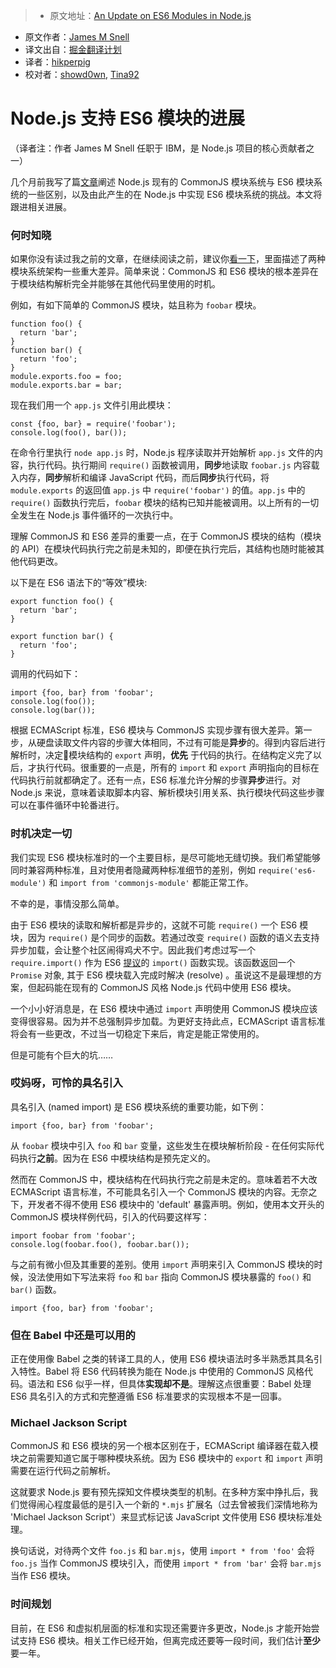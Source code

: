 > * 原文地址：[An Update on ES6 Modules in Node.js ](https://medium.com/@jasnell/an-update-on-es6-modules-in-node-js-42c958b890c#.o3doprfmu)
* 原文作者：[James M Snell](https://medium.com/@jasnell?source=post_header_lockup)
* 译文出自：[掘金翻译计划](https://github.com/xitu/gold-miner)
* 译者：[hikperpig](https://github.com/hikerpig)
* 校对者：[showd0wn](https://github.com/showd0wn), [Tina92](https://github.com/Tina92)

# Node.js 支持 ES6 模块的进展 #

（译者注：作者 James M Snell 任职于 IBM，是 Node.js 项目的核心贡献者之一）

几个月前我写了篇[文章](https://hackernoon.com/node-js-tc-39-and-modules-a1118aecf95e)阐述 Node.js 现有的 CommonJS 模块系统与 ES6 模块系统的一些区别，以及由此产生的在 Node.js 中实现 ES6 模块系统的挑战。本文将跟进相关进展。

### 何时知晓 ###

如果你没有读过我之前的文章，在继续阅读之前，建议你[看一下](https://hackernoon.com/node-js-tc-39-and-modules-a1118aecf95e)，里面描述了两种模块系统架构一些重大差异。简单来说：CommonJS 和 ES6 模块的根本差异在于模块结构解析完全并能够在其他代码里使用的时机。

例如，有如下简单的 CommonJS 模块，姑且称为 `foobar` 模块。

```
function foo() {
  return 'bar';
}
function bar() {
  return 'foo';
}
module.exports.foo = foo;
module.exports.bar = bar;
```

现在我们用一个 `app.js` 文件引用此模块：

```
const {foo, bar} = require('foobar');
console.log(foo(), bar());
```

在命令行里执行 `node app.js` 时，Node.js 程序读取并开始解析 `app.js` 文件的内容，执行代码。执行期间 `require()` 函数被调用，**同步**地读取 `foobar.js` 内容载入内存，**同步**解析和编译 JavaScript 代码，而后**同步**执行代码，将 `module.exports` 的返回值 `app.js` 中 `require('foobar')` 的值。`app.js` 中的 `require()` 函数执行完后，`foobar` 模块的结构已知并能被调用。以上所有的一切全发生在 Node.js 事件循环的一次执行中。

理解 CommonJS 和 ES6 差异的重要一点，在于 CommonJS 模块的结构（模块的 API）在模块代码执行完之前是未知的，即便在执行完后，其结构也随时能被其他代码更改。

以下是在 ES6 语法下的“等效”模块:

```
export function foo() {
  return 'bar';
}

export function bar() {
  return 'foo';
}
```

调用的代码如下：

```
import {foo, bar} from 'foobar';
console.log(foo());
console.log(bar());
```

根据 ECMAScript 标准，ES6 模块与 CommonJS 实现步骤有很大差异。第一步，从硬盘读取文件内容的步骤大体相同，不过有可能是**异步**的。得到内容后进行解析时，决定模块结构的 `export` 声明，**优先** 于代码的执行。在结构定义完了以后，才执行代码。很重要的一点是，所有的 `import` 和 `export` 声明指向的目标在代码执行前就都确定了。还有一点，ES6 标准允许分解的步骤**异步**进行。对 Node.js 来说，意味着读取脚本内容、解析模块引用关系、执行模块代码这些步骤可以在事件循环中轮番进行。

### 时机决定一切 ###

我们实现 ES6 模块标准时的一个主要目标，是尽可能地无缝切换。我们希望能够同时兼容两种标准，且对使用者隐藏两种标准细节的差别，例如 `require('es6-module')` 和 `import from 'commonjs-module'` 都能正常工作。

不幸的是，事情没那么简单。

由于 ES6 模块的读取和解析都是异步的，这就不可能 `require()` 一个 ES6 模块，因为 `require()` 是个同步的函数。若通过改变 `require()` 函数的语义去支持异步加载，会让整个社区闹得鸡犬不宁。因此我们考虑过写一个 `require.import()` 作为 ES6 [提议](https://github.com/tc39/proposal-dynamic-import)的 `import()` 函数实现。该函数返回一个 `Promise` 对象, 其于 ES6 模块载入完成时解决 (resolve) 。虽说这不是最理想的方案，但起码能在现有的 CommonJS 风格 Node.js 代码中使用 ES6 模块。

一个小小好消息是，在 ES6 模块中通过 `import` 声明使用 CommonJS 模块应该变得很容易。因为并不总强制异步加载。为更好支持此点，ECMAScript 语言标准将会有一些更改，不过当一切稳定下来后，肯定是能正常使用的。

但是可能有个巨大的坑……

### 哎妈呀，可怜的具名引入 ###

具名引入 (named import) 是 ES6 模块系统的重要功能，如下例：

```
import {foo, bar} from 'foobar';
```

从 `foobar` 模块中引入 `foo` 和 `bar` 变量，这些发生在模块解析阶段 - 在任何实际代码执行**之前**。因为在 ES6 中模块结构是预先定义的。

然而在 CommonJS 中，模块结构在代码执行完之前是未定的。意味着若不大改 ECMAScript 语言标准，不可能具名引入一个 CommonJS 模块的内容。无奈之下，开发者不得不使用 ES6 模块中的 'default' 暴露声明。例如，使用本文开头的 CommonJS 模块样例代码，引入的代码要这样写：

```
import foobar from 'foobar';
console.log(foobar.foo(), foobar.bar());
```

与之前有微小但及其重要的差别。使用 `import` 声明来引入 CommonJS 模块的时候，没法使用如下写法来将 `foo` 和 `bar` 指向 CommonJS 模块暴露的 `foo()` 和 `bar()` 函数。

```
import {foo, bar} from 'foobar';
```

### 但在 Babel 中还是可以用的 ###

正在使用像 Babel 之类的转译工具的人，使用 ES6 模块语法时多半熟悉其具名引入特性。Babel 将 ES6 代码转换为能在 Node.js 中使用的 CommonJS 风格代码。语法和 ES6 似乎一样，但具体**实现却不是**。理解这点很重要：Babel 处理 ES6 具名引入的方式和完整遵循 ES6 标准要求的实现根本不是一回事。

### Michael Jackson Script ###

CommonJS 和 ES6 模块的另一个根本区别在于，ECMAScript 编译器在载入模块之前需要知道它属于哪种模块系统。因为 ES6 模块中的 `export` 和 `import` 声明需要在运行代码之前解析。

这就要求 Node.js 要有预先探知文件模块类型的机制。在多种方案中挣扎后，我们觉得闹心程度最低的是引入一个新的 `*.mjs` 扩展名（过去曾被我们深情地称为 'Michael Jackson Script'）来显式标记该 JavaScript 文件使用 ES6 模块标准处理。

换句话说，对待两个文件 `foo.js` 和 `bar.mjs`，使用 `import * from 'foo'` 会将 `foo.js` 当作 CommonJS 模块引入，而使用 `import * from 'bar'` 会将 `bar.mjs` 当作 ES6 模块。

### 时间规划 ###

目前，在 ES6 和虚拟机层面的标准和实现还需要许多更改，Node.js 才能开始尝试支持 ES6 模块。相关工作已经开始，但离完成还要等一段时间，我们估计**至少**要一年。
